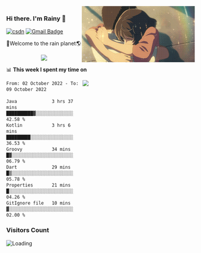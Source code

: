 <img  align='right' height="150" src="https://github.com/LikeRainDay/LikeRainDay/blob/master/pic/img_rain_1.gif?raw=true">



### Hi there. I'm Rainy :lemon:

[![csdn](https://img.shields.io/badge/-csdn-c14438?style=flat-square&logo=c&logoColor=white)](https://blog.csdn.net/qq_15807167)
[![Gmail Badge](https://img.shields.io/badge/-gmail-c14438?style=flat-square&logo=Gmail&logoColor=white&link=mailto:houshuai0816@gmail.com)](mailto:houshuai0816@gmail.com)

🚀Welcome to the rain planet🌎

<center>
<img align='center'  src="https://source.unsplash.com/random/1200x600">
</center>

📊 **This week I spent my time on**

<img align='right'   width="300" src="https://github-readme-stats.vercel.app/api?username=LikeRainDay&show_icons=true&title_color=fff&icon_color=79ff97&text_color=9f9f9f&bg_color=151515&count_private=true">

<!--START_SECTION:waka-->

```text
From: 02 October 2022 - To: 09 October 2022

Java             3 hrs 37 mins   ██████████▓░░░░░░░░░░░░░░   42.58 %
Kotlin           3 hrs 6 mins    █████████░░░░░░░░░░░░░░░░   36.53 %
Groovy           34 mins         █▓░░░░░░░░░░░░░░░░░░░░░░░   06.79 %
Dart             29 mins         █▒░░░░░░░░░░░░░░░░░░░░░░░   05.78 %
Properties       21 mins         █░░░░░░░░░░░░░░░░░░░░░░░░   04.26 %
GitIgnore file   10 mins         ▓░░░░░░░░░░░░░░░░░░░░░░░░   02.00 %
```

<!--END_SECTION:waka-->

### Visitors Count
<img align="left" src = "https://profile-counter.glitch.me/LikeRainDay/count.svg" alt ="Loading">
